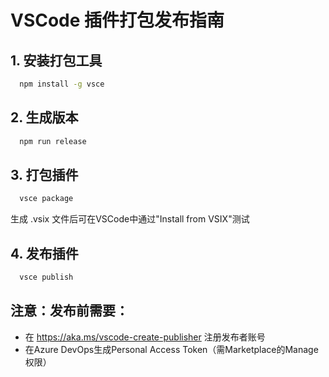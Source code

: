 #  VSCode 插件打包发布指南 

## 1. 安装打包工具
```bash 
  npm install -g vsce
```
## 2. 生成版本
```bash
  npm run release
```

## 3. 打包插件
```bash
  vsce package
```
生成 .vsix 文件后可在VSCode中通过"Install from VSIX"测试

## 4. 发布插件
```bash
  vsce publish
```

## 注意：发布前需要：
  * 在 https://aka.ms/vscode-create-publisher 注册发布者账号
  * 在Azure DevOps生成Personal Access Token（需Marketplace的Manage权限）